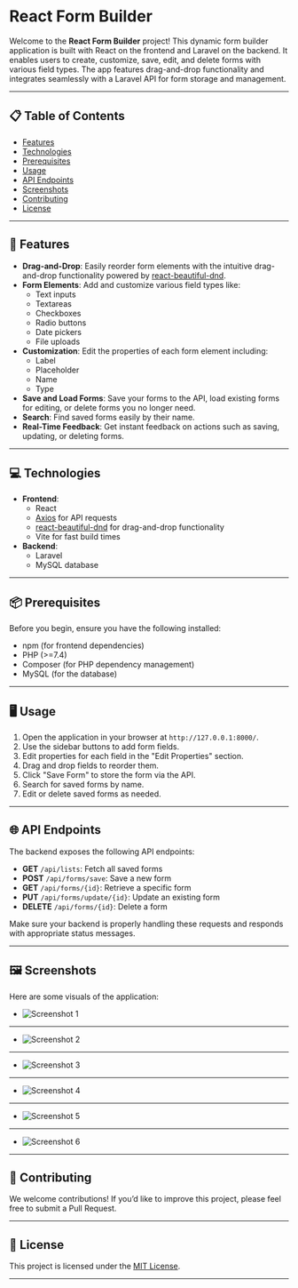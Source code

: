 # React Form Builder

Welcome to the **React Form Builder** project! This dynamic form builder application is built with React on the frontend and Laravel on the backend. It enables users to create, customize, save, edit, and delete forms with various field types. The app features drag-and-drop functionality and integrates seamlessly with a Laravel API for form storage and management.

---

## 📋 Table of Contents
- [Features](#features)
- [Technologies](#technologies)
- [Prerequisites](#prerequisites)
- [Usage](#usage)
- [API Endpoints](#api-endpoints)
- [Screenshots](#screenshots)
- [Contributing](#contributing)
- [License](#license)

---

## 🚀 Features
- **Drag-and-Drop**: Easily reorder form elements with the intuitive drag-and-drop functionality powered by [react-beautiful-dnd](https://github.com/atlassian/react-beautiful-dnd).
- **Form Elements**: Add and customize various field types like:
  - Text inputs
  - Textareas
  - Checkboxes
  - Radio buttons
  - Date pickers
  - File uploads
- **Customization**: Edit the properties of each form element including:
  - Label
  - Placeholder
  - Name
  - Type
- **Save and Load Forms**: Save your forms to the API, load existing forms for editing, or delete forms you no longer need.
- **Search**: Find saved forms easily by their name.
- **Real-Time Feedback**: Get instant feedback on actions such as saving, updating, or deleting forms.

---

## 💻 Technologies
- **Frontend**:
  - React
  - [Axios](https://axios-http.com/) for API requests
  - [react-beautiful-dnd](https://github.com/atlassian/react-beautiful-dnd) for drag-and-drop functionality
  - Vite for fast build times
- **Backend**:
  - Laravel
  - MySQL database

---

## 📦 Prerequisites
Before you begin, ensure you have the following installed:

- npm (for frontend dependencies)
- PHP (>=7.4)
- Composer (for PHP dependency management)
- MySQL (for the database)

---

## 🖥️ Usage

1. Open the application in your browser at `http://127.0.0.1:8000/`.
2. Use the sidebar buttons to add form fields.
3. Edit properties for each field in the "Edit Properties" section.
4. Drag and drop fields to reorder them.
5. Click "Save Form" to store the form via the API.
6. Search for saved forms by name.
7. Edit or delete saved forms as needed.

---

## 🌐 API Endpoints

The backend exposes the following API endpoints:

- **GET** `/api/lists`: Fetch all saved forms
- **POST** `/api/forms/save`: Save a new form
- **GET** `/api/forms/{id}`: Retrieve a specific form
- **PUT** `/api/forms/update/{id}`: Update an existing form
- **DELETE** `/api/forms/{id}`: Delete a form

Make sure your backend is properly handling these requests and responds with appropriate status messages.

---

## 🖼️ Screenshots

Here are some visuals of the application:

- ![Screenshot 1](public/image/screenshots/1.png)
---
- ![Screenshot 2](public/image/screenshots/2.png)
---
- ![Screenshot 3](public/image/screenshots/3.png)
---
- ![Screenshot 4](public/image/screenshots/4.png)
---
- ![Screenshot 5](public/image/screenshots/5.png)
---
- ![Screenshot 6](public/image/screenshots/6.png)

---

## 🤝 Contributing

We welcome contributions! If you’d like to improve this project, please feel free to submit a Pull Request.

---

## 📜 License

This project is licensed under the [MIT License](LICENSE).

---
